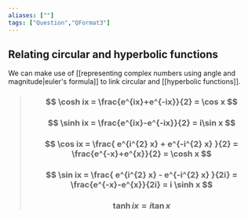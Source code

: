 ```yaml
---
aliases: [""]
tags: ["Question","QFormat3"]
---
```


#### 
## Relating circular and hyperbolic functions

We can make use of [[representing complex numbers using angle and magnitude|euler's formula]] to link circular and [[hyperbolic functions]].

> ### $$ \cosh ix = \frac{e^{ix}+e^{-ix}}{2} = \cos x $$
> ### $$ \sinh ix = \frac{e^{ix}-e^{-ix}}{2} = i\sin x $$ 
> ### $$ \cos ix = \frac{ e^{i^{2} x} + e^{-i^{2} x} }{2} = \frac{e^{-x}+e^{x}}{2} = \cosh x $$ 
> ### $$ \sin ix = \frac{ e^{i^{2} x} - e^{-i^{2} x} }{2i} = \frac{e^{-x}-e^{x}}{2i} = i \sinh x $$ 
> ### $$ \tanh ix = i \tan x $$
